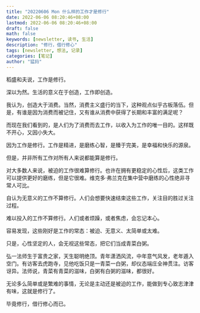 ```yaml
---
title: "20220606 Mon 什么样的工作才是修行"
date: 2022-06-06 08:20:46+08:00
lastmod: 2022-06-06 08:20:46+08:00
draft: false
math: false
keywords: [newsletter, 读书, 生活]
description: "修行，借行修心"
tags: [newsletter, 想法, 记录]
categories: [笔记]
author: "猛犸"
---
```


稻盛和夫说，工作是修行。

深以为然。生活的意义在于创造，工作即创造。

我认为，创造大于消费。当然，消费主义盛行的当下，这种观点似乎古板落伍。但是，有谁是因为消费而被记住，又有谁从消费中获得了长期和丰富的满足呢？

而现在我们看到的，是人们为了消费而去工作，以收入为工作的唯一目的。这样既不开心，又因小失大。

因为工作是修行。工作是精进，是磨练心智，是臻于完美，是幸福和快乐的源泉。

但是，并非所有工作对所有人来说都能算是修行。

对大多数人来说，被迫的工作很难算修行。也许在拥有更稳定的心性后，这类工作可以提供更好的磨练，但是它很难。维克多·弗兰克在集中营中磨练的心性绝非寻常人可比。

自认为无意义的工作不算修行。人们会想要快速结束这些工作，关注目的胜过关注过程。

难以投入的工作不算修行。人们或者烦躁，或者焦虑，会忘记本心。

容易发现，这些刚好是工作的常态：被迫、无意义、太简单或太难。

只是，心性坚定的人，会无视这些常态，把它们当成青菜白粥。

弘一法师生于富贵之家，天生聪明绝顶。青年潇洒风流，中年意气风发，老年遁入空门。有访客去虎跑寺，见他吃饭只是一青菜一白粥，却仪态端庄全神贯注。访客讶异。法师说，青菜有青菜的滋味，白粥有白粥的滋味，都很好。

无论多么简单或是繁难的事情，无论是主动还是被迫的工作，能做到专心致志津津有味，这就是修行了。

毕竟修行，借行修心而已。
